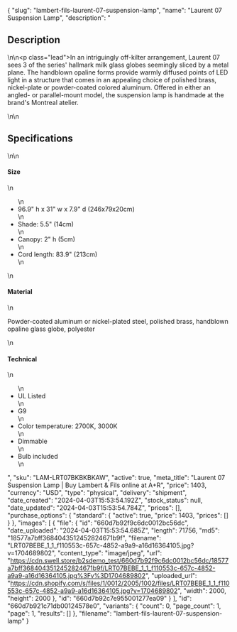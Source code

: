 {
  "slug": "lambert-fils-laurent-07-suspension-lamp",
  "name": "Laurent 07 Suspension Lamp",
  "description": "<h2>Description</h2>\n<!-- split -->\n<p class=\"lead\">In an intriguingly off-kilter arrangement, Laurent 07 sees 3 of the series' hallmark milk glass globes seemingly sliced by a metal plane. The handblown opaline forms provide warmly diffused points of LED light in a structure that comes in an appealing choice of polished brass, nickel-plate or powder-coated colored aluminum. Offered in either an angled- or parallel-mount model, the suspension lamp is handmade at the brand's Montreal atelier.  </p>\n<!-- split -->\n<h2>Specifications</h2>\n<!-- split -->\n<h4>Size</h4>\n<ul>\n<li>96.9\" h x 31\" w x 7.9\" d (246x79x20cm)</li>\n<li>Shade: 5.5\" (14cm)</li>\n<li>Canopy: 2\" h (5cm)</li>\n<li>Cord length: 83.9\" (213cm)</li>\n</ul>\n<h4>Material</h4>\n<p>Powder-coated aluminum or nickel-plated steel, polished brass, handblown opaline glass globe, polyester</p>\n<h4>Technical</h4>\n<ul>\n<li>UL Listed</li>\n<li>G9</li>\n<li>Color temperature: 2700K, 3000K</li>\n<li>Dimmable</li>\n<li>Bulb included</li>\n</ul>",
  "sku": "LAM-LRT07BKBKBKAW",
  "active": true,
  "meta_title": "Laurent 07 Suspension Lamp | Buy Lambert & Fils online at A+R",
  "price": 1403,
  "currency": "USD",
  "type": "physical",
  "delivery": "shipment",
  "date_created": "2024-04-03T15:53:54.192Z",
  "stock_status": null,
  "date_updated": "2024-04-03T15:53:54.784Z",
  "prices": [],
  "purchase_options": {
    "standard": {
      "active": true,
      "price": 1403,
      "prices": []
    }
  },
  "images": [
    {
      "file": {
        "id": "660d7b92f9c6dc0012bc56dc",
        "date_uploaded": "2024-04-03T15:53:54.685Z",
        "length": 71756,
        "md5": "18577a7bff3684043512452824671b9f",
        "filename": "LRT07BEBE_1_1_f110553c-657c-4852-a9a9-a16d16364105.jpg?v=1704689802",
        "content_type": "image/jpeg",
        "url": "https://cdn.swell.store/b2sdemo_test/660d7b92f9c6dc0012bc56dc/18577a7bff3684043512452824671b9f/LRT07BEBE_1_1_f110553c-657c-4852-a9a9-a16d16364105.jpg%3Fv%3D1704689802",
        "uploaded_url": "https://cdn.shopify.com/s/files/1/0012/2005/1002/files/LRT07BEBE_1_1_f110553c-657c-4852-a9a9-a16d16364105.jpg?v=1704689802",
        "width": 2000,
        "height": 2000
      },
      "id": "660d7b92c7e955001277ea09"
    }
  ],
  "id": "660d7b921c71db00124578e0",
  "variants": {
    "count": 0,
    "page_count": 1,
    "page": 1,
    "results": []
  },
  "filename": "lambert-fils-laurent-07-suspension-lamp"
}